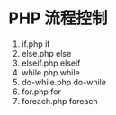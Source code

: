 # PHP 流程控制

1. if.php if
2. else.php else
3. elseif.php elseif
4. while.php while
5. do-while.php do-while
6. for.php for
7. foreach.php foreach
